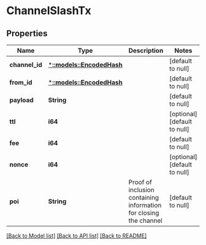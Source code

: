 # ChannelSlashTx

## Properties
Name | Type | Description | Notes
------------ | ------------- | ------------- | -------------
**channel_id** | [***::models::EncodedHash**](EncodedHash.md) |  | [default to null]
**from_id** | [***::models::EncodedHash**](EncodedHash.md) |  | [default to null]
**payload** | **String** |  | [default to null]
**ttl** | **i64** |  | [optional] [default to null]
**fee** | **i64** |  | [default to null]
**nonce** | **i64** |  | [optional] [default to null]
**poi** | **String** | Proof of inclusion containing information for closing the channel | [default to null]

[[Back to Model list]](../README.md#documentation-for-models) [[Back to API list]](../README.md#documentation-for-api-endpoints) [[Back to README]](../README.md)


